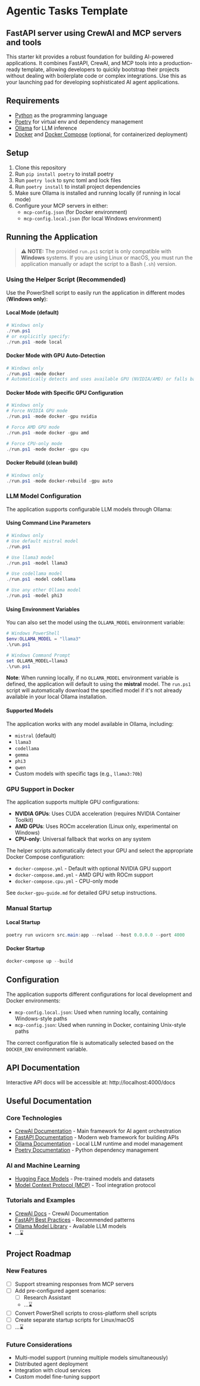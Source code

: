 # Agentic Tasks Template

## FastAPI server using CrewAI and MCP servers and tools

This starter kit provides a robust foundation for building AI-powered applications. It combines FastAPI, CrewAI, and MCP tools into a production-ready template, allowing developers to quickly bootstrap their projects without dealing with boilerplate code or complex integrations. Use this as your launching pad for developing sophisticated AI agent applications.

## Requirements
- [Python](https://www.python.org/downloads/release/python-31210/) as the programming language
- [Poetry](https://python-poetry.org) for virtual env and dependency management
- [Ollama](https://ollama.com/) for LLM inference
- [Docker](https://www.docker.com/) and [Docker Compose](https://docs.docker.com/compose/) (optional, for containerized deployment)

## Setup
1. Clone this repository
2. Run `pip install poetry` to install poetry
3. Run `poetry lock` to sync toml and lock files
3. Run `poetry install` to install project dependencies
4. Make sure Ollama is installed and running locally (if running in local mode)
5. Configure your MCP servers in either:
   - `mcp-config.json` (for Docker environment)
   - `mcp-config.local.json` (for local Windows environment)


## Running the Application

> **⚠️ NOTE:**
> The provided `run.ps1` script is only compatible with **Windows** systems. If you are using Linux or macOS, you must run the application manually or adapt the script to a Bash (`.sh`) version.

### Using the Helper Script (Recommended)

Use the PowerShell script to easily run the application in different modes (**Windows only**):

#### Local Mode (default)

```powershell
# Windows only
./run.ps1
# or explicitly specify:
./run.ps1 -mode local
```

#### Docker Mode with GPU Auto-Detection

```powershell
# Windows only
./run.ps1 -mode docker
# Automatically detects and uses available GPU (NVIDIA/AMD) or falls back to CPU
```

#### Docker Mode with Specific GPU Configuration

```powershell
# Windows only
# Force NVIDIA GPU mode
./run.ps1 -mode docker -gpu nvidia

# Force AMD GPU mode  
./run.ps1 -mode docker -gpu amd

# Force CPU-only mode
./run.ps1 -mode docker -gpu cpu
```

#### Docker Rebuild (clean build)

```powershell
# Windows only
./run.ps1 -mode docker-rebuild -gpu auto
```

### LLM Model Configuration

The application supports configurable LLM models through Ollama:

#### Using Command Line Parameters

```powershell
# Windows only
# Use default mistral model
./run.ps1

# Use llama3 model
./run.ps1 -model llama3

# Use codellama model
./run.ps1 -model codellama

# Use any other Ollama model
./run.ps1 -model phi3
```

#### Using Environment Variables
You can also set the model using the `OLLAMA_MODEL` environment variable:

```powershell
# Windows PowerShell
$env:OLLAMA_MODEL = "llama3"
.\run.ps1

# Windows Command Prompt
set OLLAMA_MODEL=llama3
.\run.ps1
```

**Note**: When running locally, if no `OLLAMA_MODEL` environment variable is defined, the application will default to using the **mistral** model. The `run.ps1` script will automatically download the specified model if it's not already available in your local Ollama installation.

#### Supported Models
The application works with any model available in Ollama, including:
- `mistral` (default)
- `llama3`
- `codellama`
- `gemma`
- `phi3`
- `qwen`
- Custom models with specific tags (e.g., `llama3:70b`)

### GPU Support in Docker

The application supports multiple GPU configurations:

- **NVIDIA GPUs**: Uses CUDA acceleration (requires NVIDIA Container Toolkit)
- **AMD GPUs**: Uses ROCm acceleration (Linux only, experimental on Windows)
- **CPU-only**: Universal fallback that works on any system

The helper scripts automatically detect your GPU and select the appropriate Docker Compose configuration:
- `docker-compose.yml` - Default with optional NVIDIA GPU support
- `docker-compose.amd.yml` - AMD GPU with ROCm support  
- `docker-compose.cpu.yml` - CPU-only mode

See `docker-gpu-guide.md` for detailed GPU setup instructions.

### Manual Startup

#### Local Startup
```powershell
poetry run uvicorn src.main:app --reload --host 0.0.0.0 --port 4000
```

#### Docker Startup
```powershell
docker-compose up --build
```

## Configuration

The application supports different configurations for local development and Docker environments:

- `mcp-config.local.json`: Used when running locally, containing Windows-style paths
- `mcp-config.json`: Used when running in Docker, containing Unix-style paths

The correct configuration file is automatically selected based on the `DOCKER_ENV` environment variable.

## API Documentation

Interactive API docs will be accessible at:
http://localhost:4000/docs

## Useful Documentation

### Core Technologies
- [CrewAI Documentation](https://docs.crewai.com/en/introduction) - Main framework for AI agent orchestration
- [FastAPI Documentation](https://fastapi.tiangolo.com/) - Modern web framework for building APIs
- [Ollama Documentation](https://ollama.ai/docs) - Local LLM runtime and model management
- [Poetry Documentation](https://python-poetry.org/docs/) - Python dependency management

### AI and Machine Learning
- [Hugging Face Models](https://huggingface.co/models) - Pre-trained models and datasets
- [Model Context Protocol (MCP)](https://modelcontextprotocol.io/overview/) - Tool integration protocol

### Tutorials and Examples
- [CrewAI Docs](https://docs.crewai.com/en/introduction) - CrewAI Documentation
- [FastAPI Best Practices](https://fastapi.tiangolo.com/tutorial/) - Recommended patterns
- [Ollama Model Library](https://ollama.ai/library) - Available LLM models
- ...⌛

## Project Roadmap

### New Features
- [ ] Support streaming responses from MCP servers
- [ ] Add pre-configured agent scenarios:
  - [ ] Research Assistant
  - ...⌛
- [ ] Convert PowerShell scripts to cross-platform shell scripts
- [ ] Create separate startup scripts for Linux/macOS
- [ ] ...⌛

### Future Considerations
- Multi-model support (running multiple models simultaneously)
- Distributed agent deployment
- Integration with cloud services
- Custom model fine-tuning support
